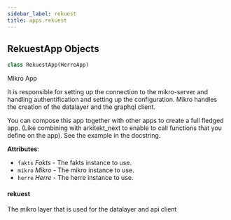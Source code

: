 ```yaml
---
sidebar_label: rekuest
title: apps.rekuest
---
```


## RekuestApp Objects

```python
class RekuestApp(HerreApp)
```

Mikro App

It is responsible for setting up the connection to the mikro-server and
handling authentification and setting up the configuration. Mikro handles the creation of the datalayer and
the graphql client.

You can compose this app together with other apps to create a full fledged app. (Like combining with
arkitekt_next to enable to call functions that you define on the app). See the example in the docstring.

**Attributes**:

- `fakts` _Fakts_ - The fakts instance to use.
- `mikro` _Mikro_ - The mikro instance to use.
- `herre` _Herre_ - The herre instance to use.

#### rekuest

The mikro layer that is used for the datalayer and
api client

